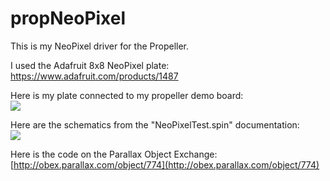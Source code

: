 # propNeoPixel

This is my NeoPixel driver for the Propeller.

I used the Adafruit 8x8 NeoPixel plate:<br>
https://www.adafruit.com/products/1487

Here is my plate connected to my propeller demo board:<br>
![](https://github.com/topherCantrell/propNeoPixel/blob/master/Art/Hardware.jpg)

Here are the schematics from the "NeoPixelTest.spin" documentation:<br>
![](https://github.com/topherCantrell/propNeoPixel/blob/master/Art/Schematics.jpg)

Here is the code on the Parallax Object Exchange:<br>
[http://obex.parallax.com/object/774](http://obex.parallax.com/object/774)



